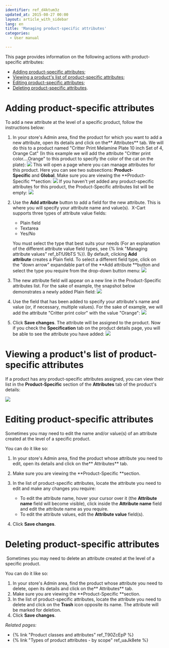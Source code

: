 ```yaml
---
identifier: ref_d4ktum3z
updated_at: 2015-08-27 00:00
layout: article_with_sidebar
lang: en
title: 'Managing product-specific attributes'
categories:
  - User manual

---
```



This page provides information on the following actions with product-specific attributes:

*   [Adding product-specific attributes](#adding-product-specific-attributes);
*   [Viewing a product's list of product-specific attributes](#viewing-a-products-list-of-product-specific-attributes);
*   [Editing product-specific attributes](#editing-product-specific-attributes);
*   [Deleting product-specific attributes](#deleting-product-specific-attributes).

# Adding product-specific attributes 

To add a new attribute at the level of a specific product, follow the instructions below:

1.  In your store's Admin area, find the product for which you want to add a new attribute, open its details and click on the** Attributes** tab. We will do this to a product named "Critter Print Melamine Plate 10 inch Set of 4, Orange Cat" (In this example we will add the attribute "Critter print color....Orange" to this product to specify the color of the cat on the plate):
    ![]({{site.baseurl}}/attachments/7504853/8719250.png)
    This will open a page where you can manage attributes for this product. Here you can see two subsections: **Product-Specific** and **Global**. Make sure you are viewing the **Product-Specific **section:
    ![]({{site.baseurl}}/attachments/7504853/8719251.png?effects=drop-shadow)
    If you haven't yet added any product-specific attributes for this product, the Product-Specific attributes list will be empty:
    ![]({{site.baseurl}}/attachments/7504853/8719252.png?effects=drop-shadow)
2.  Use the **Add attribute** button to add a field for the new attribute. This is where you will specify your attribute name and value(s). 
    X-Cart supports three types of attribute value fields:

    *   Plain field
    *   Textarea
    *   Yes/No

    You must select the type that best suits your needs (For an explanation of the different attribute value field types, see {% link "Managing attribute values" ref_bTfJ9bTS %}). By default, clicking **Add attribute** creates a Plain field. To select a different field type, click on the "down arrow" expandable part of the **Add attribute **button and select the type you require from the drop-down button menu:
    ![]({{site.baseurl}}/attachments/7504853/8719253.png?effects=drop-shadow)
3.  The new attribute field will appear on a new line in the Product-Specific attributes list. For the sake of example, the snapshot below demonstrates a newly added Plain field:
    ![]({{site.baseurl}}/attachments/7504853/8719254.png?effects=drop-shadow)
4.  Use the field that has been added to specify your attribute's name and value (or, if necessary, multiple values). For the sake of example, we will add the attribute "Critter print color" with the value "Orange":
    ![]({{site.baseurl}}/attachments/7504853/8719255.png?effects=drop-shadow)
5.  Click **Save changes**. The attribute will be assigned to the product.
    Now if you check the **Specification** tab on the product details page, you will be able to see the attribute you have added:
    ![]({{site.baseurl}}/attachments/7504853/7602459.png?effects=drop-shadow)

# Viewing a product's list of product-specific attributes

If a product has any product-specific attributes assigned, you can view their list in the **Product-Specific** section of the **Attributes** tab of the product's details:

![]({{site.baseurl}}/attachments/7504853/8719256.png?effects=drop-shadow)

# Editing product-specific attributes

Sometimes you may need to edit the name and/or value(s) of an attribute created at the level of a specific product.

You can do it like so:

1.  In your store's Admin area, find the product whose attribute you need to edit, open its details and click on the** Attributes** tab. 
2.  Make sure you are viewing the **Product-Specific **section.
3.  In the list of product-specific attributes, locate the attribute you need to edit and make any changes you require:

    *   To edit the attribute name, hover your cursor over it (the **Attribute name** field will become visible), click inside the **Attribute name** field and edit the attribute name as you require. 
    *   To edit the attribute values, edit the **Attribute value** field(s).
4.  Click **Save changes**.

# Deleting product-specific attributes

 Sometimes you may need to delete an attribute created at the level of a specific product.

You can do it like so:

1.  In your store's Admin area, find the product whose attribute you need to delete, open its details and click on the** Attributes** tab. 
2.  Make sure you are viewing the **Product-Specific **section.
3.  In the list of product-specific attributes, locate the attribute you need to delete and click on the **Trash** icon opposite its name. The attribute will be marked for deletion.
4.  Click **Save changes**.

_Related pages:_

*   {% link "Product classes and attributes" ref_T90ZcEpP %}
*   {% link "Types of product attributes - by scope" ref_uaJk8ete %}
